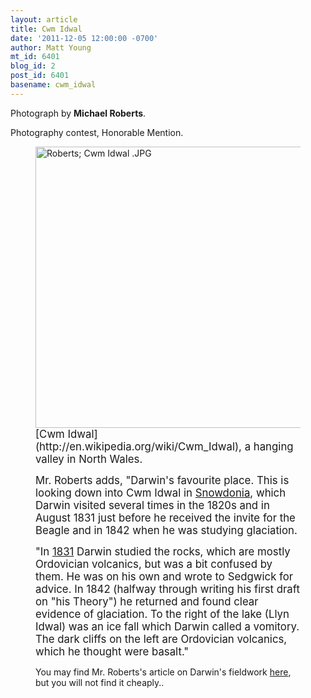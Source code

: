 ```yaml
---
layout: article
title: Cwm Idwal
date: '2011-12-05 12:00:00 -0700'
author: Matt Young
mt_id: 6401
blog_id: 2
post_id: 6401
basename: cwm_idwal
---
```

Photograph by **Michael Roberts**.

Photography contest, Honorable Mention.

<figure>
<img src="http://pandasthumb.org/Roberts%3B%20Cwm%20Idwal%20.JPG" alt="Roberts; Cwm Idwal .JPG" width="600" height="450" />
<figcaption markdown="span">
<big>[Cwm Idwal](http://en.wikipedia.org/wiki/Cwm_Idwal), a hanging valley in North Wales.</big>

<big>Mr. Roberts adds, "Darwin's favourite place. This is looking down into Cwm Idwal in [Snowdonia](http://www.eryri-npa.gov.uk/a-sense-of-place/history-of-snowdonia/charles-darwin), which  Darwin visited several times in the 1820s and in August 1831 just before he received the invite for the Beagle and in 1842 when he was studying glaciation.</big>

<big>"In [1831](http://www.eryri-npa.gov.uk/a-sense-of-place/history-of-snowdonia/charles-darwin/1831-route) Darwin studied the rocks, which are mostly Ordovician volcanics, but was a bit confused by them. He was on his own and wrote to Sedgwick for advice. In 1842 (halfway through writing his first draft on "his Theory") he returned and found clear evidence of glaciation. To the right of the lake (Llyn Idwal) was an ice fall which Darwin called a vomitory. The dark cliffs on the left are Ordovician volcanics, which he thought were basalt."</big>

You may find Mr. Roberts's article on Darwin's fieldwork [ here](http://www.sciencedirect.com/science/article/pii/S0160932700013399), but you will not find it cheaply..

</figcaption>
</figure>
